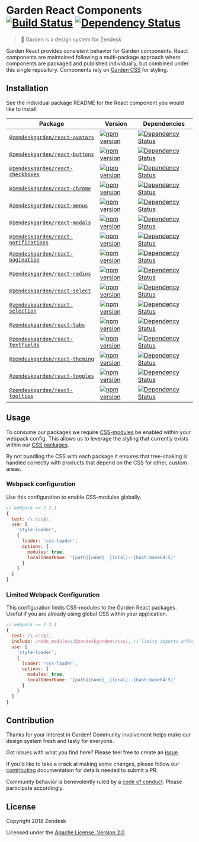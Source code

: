 # Garden React Components [![Build Status](https://img.shields.io/travis/zendeskgarden/react-components/master.svg?style=flat-square)](https://travis-ci.org/zendeskgarden/react-components) [![Dependency Status](https://img.shields.io/david/dev/zendeskgarden/react-components.svg?style=flat-square)](https://david-dm.org/zendeskgarden/react-components?type=dev) <!-- markdownlint-disable -->
<!-- markdownlint-enable -->

> :seedling: Garden is a design system for Zendesk

Garden React provides consistent behavior for Garden components.
React components are maintained following a multi-package approach where
components are packaged and published individually, but combined under
this single repository. Components rely on [Garden
CSS](https://github.com/zendeskgarden/css-components) for styling.

## Installation

See the individual package README for the React component you would like
to install.

Package | Version | Dependencies
------- | ------- | ------------
[`@zendeskgarden/react-avatars`](packages/avatars) | [![npm version][avatars npm version]][avatars npm link] | [![Dependency Status][avatars dependency status]][avatars dependency link]
[`@zendeskgarden/react-buttons`](packages/buttons) | [![npm version][buttons npm version]][buttons npm link] | [![Dependency Status][buttons dependency status]][buttons dependency link]
[`@zendeskgarden/react-checkboxes`](packages/checkboxes) | [![npm version][checkboxes npm version]][checkboxes npm link] | [![Dependency Status][checkboxes dependency status]][checkboxes dependency link]
[`@zendeskgarden/react-chrome`](packages/chrome) | [![npm version][chrome npm version]][chrome npm link] | [![Dependency Status][chrome dependency status]][chrome dependency link]
[`@zendeskgarden/react-menus`](packages/menus) | [![npm version][menus npm version]][menus npm link] | [![Dependency Status][menus dependency status]][menus dependency link]
[`@zendeskgarden/react-modals`](packages/modals) | [![npm version][modals npm version]][modals npm link] | [![Dependency Status][modals dependency status]][modals dependency link]
[`@zendeskgarden/react-notifications`](packages/notifications) | [![npm version][notifications npm version]][notifications npm link] | [![Dependency Status][notifications dependency status]][notifications dependency link]
[`@zendeskgarden/react-pagination`](packages/pagination) | [![npm version][pagination npm version]][pagination npm link] | [![Dependency Status][pagination dependency status]][pagination dependency link]
[`@zendeskgarden/react-radios`](packages/radios) | [![npm version][radios npm version]][radios npm link] | [![Dependency Status][radios dependency status]][radios dependency link]
[`@zendeskgarden/react-select`](packages/select) | [![npm version][select npm version]][select npm link] | [![Dependency Status][select dependency status]][select dependency link]
[`@zendeskgarden/react-selection`](packages/selection) | [![npm version][selection npm version]][selection npm link] | [![Dependency Status][selection dependency status]][selection dependency link]
[`@zendeskgarden/react-tabs`](packages/tabs) | [![npm version][tabs npm version]][tabs npm link] | [![Dependency Status][tabs dependency status]][tabs dependency link]
[`@zendeskgarden/react-textfields`](packages/textfields) | [![npm version][textfields npm version]][textfields npm link] | [![Dependency Status][textfields dependency status]][textfields dependency link]
[`@zendeskgarden/react-theming`](packages/theming) | [![npm version][theming npm version]][theming npm link] | [![Dependency Status][theming dependency status]][theming dependency link]
[`@zendeskgarden/react-toggles`](packages/toggles) | [![npm version][toggles npm version]][toggles npm link] | [![Dependency Status][toggles dependency status]][toggles dependency link]
[`@zendeskgarden/react-tooltips`](packages/tooltips) | [![npm version][tooltips npm version]][tooltips npm link] | [![Dependency Status][tooltips dependency status]][tooltips dependency link]

[avatars npm version]: https://img.shields.io/npm/v/@zendeskgarden/react-avatars.svg?style=flat-square
[avatars npm link]: https://www.npmjs.com/package/@zendeskgarden/react-avatars
[avatars dependency status]: https://img.shields.io/david/zendeskgarden/react-components.svg?path=packages/avatars&style=flat-square
[avatars dependency link]: https://david-dm.org/zendeskgarden/react-components?path=packages/avatars
[buttons npm version]: https://img.shields.io/npm/v/@zendeskgarden/react-buttons.svg?style=flat-square
[buttons npm link]: https://www.npmjs.com/package/@zendeskgarden/react-buttons
[buttons dependency status]: https://img.shields.io/david/zendeskgarden/react-components.svg?path=packages/buttons&style=flat-square
[buttons dependency link]: https://david-dm.org/zendeskgarden/react-components?path=packages/buttons
[checkboxes npm version]: https://img.shields.io/npm/v/@zendeskgarden/react-checkboxes.svg?style=flat-square
[checkboxes npm link]: https://www.npmjs.com/package/@zendeskgarden/react-checkboxes
[checkboxes dependency status]: https://img.shields.io/david/zendeskgarden/react-components.svg?path=packages/checkboxes&style=flat-square
[checkboxes dependency link]: https://david-dm.org/zendeskgarden/react-components?path=packages/checkboxes
[chrome npm version]: https://img.shields.io/npm/v/@zendeskgarden/react-chrome.svg?style=flat-square
[chrome npm link]: https://www.npmjs.com/package/@zendeskgarden/react-chrome
[chrome dependency status]: https://img.shields.io/david/zendeskgarden/react-components.svg?path=packages/chrome&style=flat-square
[chrome dependency link]: https://david-dm.org/zendeskgarden/react-components?path=packages/chrome
[menus npm version]: https://img.shields.io/npm/v/@zendeskgarden/react-menus.svg?style=flat-square
[menus npm link]: https://www.npmjs.com/package/@zendeskgarden/react-menus
[menus dependency status]: https://img.shields.io/david/zendeskgarden/react-components.svg?path=packages/menus&style=flat-square
[menus dependency link]: https://david-dm.org/zendeskgarden/react-components?path=packages/menus
[modals npm version]: https://img.shields.io/npm/v/@zendeskgarden/react-modals.svg?style=flat-square
[modals npm link]: https://www.npmjs.com/package/@zendeskgarden/react-modals
[modals dependency status]: https://img.shields.io/david/zendeskgarden/react-components.svg?path=packages/modals&style=flat-square
[modals dependency link]: https://david-dm.org/zendeskgarden/react-components?path=packages/modals
[notifications npm version]: https://img.shields.io/npm/v/@zendeskgarden/react-notifications.svg?style=flat-square
[notifications npm link]: https://www.npmjs.com/package/@zendeskgarden/react-notifications
[notifications dependency status]: https://img.shields.io/david/zendeskgarden/react-components.svg?path=packages/notifications&style=flat-square
[notifications dependency link]: https://david-dm.org/zendeskgarden/react-components?path=packages/notifications
[pagination npm version]: https://img.shields.io/npm/v/@zendeskgarden/react-pagination.svg?style=flat-square
[pagination npm link]: https://www.npmjs.com/package/@zendeskgarden/react-pagination
[pagination dependency status]: https://img.shields.io/david/zendeskgarden/react-components.svg?path=packages/pagination&style=flat-square
[pagination dependency link]: https://david-dm.org/zendeskgarden/react-components?path=packages/pagination
[radios npm version]: https://img.shields.io/npm/v/@zendeskgarden/react-radios.svg?style=flat-square
[radios npm link]: https://www.npmjs.com/package/@zendeskgarden/react-radios
[radios dependency status]: https://img.shields.io/david/zendeskgarden/react-components.svg?path=packages/radios&style=flat-square
[radios dependency link]: https://david-dm.org/zendeskgarden/react-components?path=packages/radios
[select npm version]: https://img.shields.io/npm/v/@zendeskgarden/react-select.svg?style=flat-square
[select npm link]: https://www.npmjs.com/package/@zendeskgarden/react-select
[select dependency status]: https://img.shields.io/david/zendeskgarden/react-components.svg?path=packages/select&style=flat-square
[select dependency link]: https://david-dm.org/zendeskgarden/react-components?path=packages/select
[selection npm version]: https://img.shields.io/npm/v/@zendeskgarden/react-selection.svg?style=flat-square
[selection npm link]: https://www.npmjs.com/package/@zendeskgarden/react-selection
[selection dependency status]: https://img.shields.io/david/zendeskgarden/react-components.svg?path=packages/selection&style=flat-square
[selection dependency link]: https://david-dm.org/zendeskgarden/react-components?path=packages/selection
[tabs npm version]: https://img.shields.io/npm/v/@zendeskgarden/react-tabs.svg?style=flat-square
[tabs npm link]: https://www.npmjs.com/package/@zendeskgarden/react-tabs
[tabs dependency status]: https://img.shields.io/david/zendeskgarden/react-components.svg?path=packages/tabs&style=flat-square
[tabs dependency link]: https://david-dm.org/zendeskgarden/react-components?path=packages/tabs
[textfields npm version]: https://img.shields.io/npm/v/@zendeskgarden/react-textfields.svg?style=flat-square
[textfields npm link]: https://www.npmjs.com/package/@zendeskgarden/react-textfields
[textfields dependency status]: https://img.shields.io/david/zendeskgarden/react-components.svg?path=packages/textfields&style=flat-square
[textfields dependency link]: https://david-dm.org/zendeskgarden/react-components?path=packages/textfields
[theming npm version]: https://img.shields.io/npm/v/@zendeskgarden/react-theming.svg?style=flat-square
[theming npm link]: https://www.npmjs.com/package/@zendeskgarden/react-theming
[theming dependency status]: https://img.shields.io/david/zendeskgarden/react-components.svg?path=packages/theming&style=flat-square
[theming dependency link]: https://david-dm.org/zendeskgarden/react-components?path=packages/theming
[toggles npm version]: https://img.shields.io/npm/v/@zendeskgarden/react-toggles.svg?style=flat-square
[toggles npm link]: https://www.npmjs.com/package/@zendeskgarden/react-toggles
[toggles dependency status]: https://img.shields.io/david/zendeskgarden/react-components.svg?path=packages/toggles&style=flat-square
[toggles dependency link]: https://david-dm.org/zendeskgarden/react-components?path=packages/toggles
[tooltips npm version]: https://img.shields.io/npm/v/@zendeskgarden/react-tooltips.svg?style=flat-square
[tooltips npm link]: https://www.npmjs.com/package/@zendeskgarden/react-tooltips
[tooltips dependency status]: https://img.shields.io/david/zendeskgarden/react-components.svg?path=packages/tooltips&style=flat-square
[tooltips dependency link]: https://david-dm.org/zendeskgarden/react-components?path=packages/tooltips

## Usage

To consume our packages we require
[CSS-modules](https://github.com/css-modules/css-modules) be enabled
within your webpack config. This allows us to leverage the styling that
currently exists within our [CSS
packages](https://github.com/zendeskgarden/css-components).

By not bundling the CSS with each package it ensures that tree-shaking
is handled correctly with products that depend on the CSS for other,
custom areas.

### Webpack configuration

Use this configuration to enable CSS-modules globally.

```js
// webpack >= 2.2.1
{
  test: /\.css$/,
  use: [
    'style-loader',
    {
      loader: 'css-loader',
      options: {
        modules: true,
        localIdentName: '[path][name]__[local]--[hash:base64:5]'
      }
    }
  ]
}
```

### Limited Webpack Configuration

This configuration limits CSS-modules to the Garden React packages.
Useful if you are already using global CSS within your application.

```js
// webpack >= 2.2.1
{
  test: /\.css$/,
  include: /node_modules\/@zendeskgarden\/css/, // limits imports affected by loader
  use: [
    'style-loader',
    {
      loader: 'css-loader',
      options: {
        modules: true,
        localIdentName: '[path][name]__[local]--[hash:base64:5]'
      }
    }
  ]
}
```

## Contribution

Thanks for your interest in Garden! Community involvement helps make our
design system fresh and tasty for everyone.

Got issues with what you find here? Please feel free to create an
[issue](https://github.com/zendeskgarden/react-components/issues/new).

If you'd like to take a crack at making some changes, please follow our
[contributing](.github/CONTRIBUTING.md) documentation for details
needed to submit a PR.

Community behavior is benevolently ruled by a [code of
conduct](.github/CODE_OF_CONDUCT.md). Please participate accordingly.

## License

Copyright 2018 Zendesk

Licensed under the [Apache License, Version 2.0](LICENSE.md)
